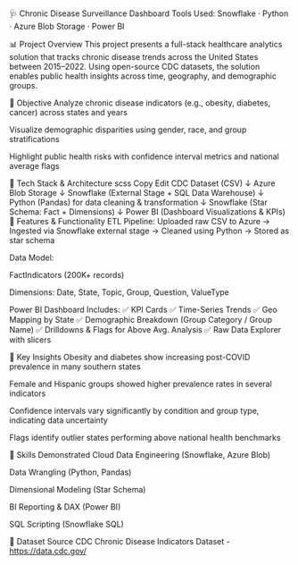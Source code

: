 🩺 Chronic Disease Surveillance Dashboard
Tools Used: Snowflake · Python · Azure Blob Storage · Power BI

📊 Project Overview
This project presents a full-stack healthcare analytics solution that tracks chronic disease trends across the United States between 2015–2022. Using open-source CDC datasets, the solution enables public health insights across time, geography, and demographic groups.

🚀 Objective
Analyze chronic disease indicators (e.g., obesity, diabetes, cancer) across states and years

Visualize demographic disparities using gender, race, and group stratifications

Highlight public health risks with confidence interval metrics and national average flags

🧱 Tech Stack & Architecture
scss
Copy
Edit
CDC Dataset (CSV)
    ↓
Azure Blob Storage
    ↓
Snowflake (External Stage + SQL Data Warehouse)
    ↓
Python (Pandas) for data cleaning & transformation
    ↓
Snowflake (Star Schema: Fact + Dimensions)
    ↓
Power BI (Dashboard Visualizations & KPIs)
📁 Features & Functionality
ETL Pipeline:
Uploaded raw CSV to Azure → Ingested via Snowflake external stage → Cleaned using Python → Stored as star schema

Data Model:

FactIndicators (200K+ records)

Dimensions: Date, State, Topic, Group, Question, ValueType

Power BI Dashboard Includes:
✅ KPI Cards
✅ Time-Series Trends
✅ Geo Mapping by State
✅ Demographic Breakdown (Group Category / Group Name)
✅ Drilldowns & Flags for Above Avg. Analysis
✅ Raw Data Explorer with slicers

📌 Key Insights
Obesity and diabetes show increasing post-COVID prevalence in many southern states

Female and Hispanic groups showed higher prevalence rates in several indicators

Confidence intervals vary significantly by condition and group type, indicating data uncertainty

Flags identify outlier states performing above national health benchmarks

🧠 Skills Demonstrated
Cloud Data Engineering (Snowflake, Azure Blob)

Data Wrangling (Python, Pandas)

Dimensional Modeling (Star Schema)

BI Reporting & DAX (Power BI)

SQL Scripting (Snowflake SQL)

📎 Dataset Source
CDC Chronic Disease Indicators Dataset - https://data.cdc.gov/
